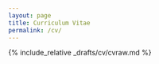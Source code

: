 ```yaml
---
layout: page
title: Curriculum Vitae
permalink: /cv/
---
```

{% include_relative _drafts/cv/cvraw.md %}